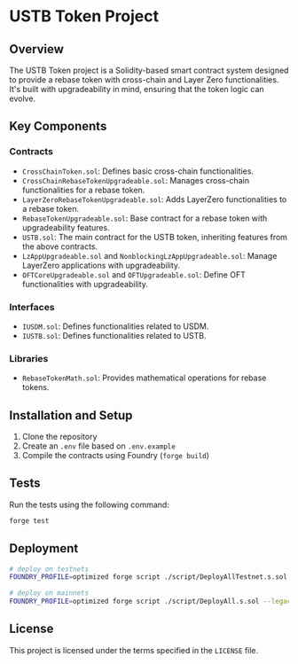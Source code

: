 # USTB Token Project

## Overview

The USTB Token project is a Solidity-based smart contract system designed to provide a rebase token with cross-chain and Layer Zero functionalities. It's built with upgradeability in mind, ensuring that the token logic can evolve.

## Key Components

### Contracts

- `CrossChainToken.sol`: Defines basic cross-chain functionalities.
- `CrossChainRebaseTokenUpgradeable.sol`: Manages cross-chain functionalities for a rebase token.
- `LayerZeroRebaseTokenUpgradeable.sol`: Adds LayerZero functionalities to a rebase token.
- `RebaseTokenUpgradeable.sol`: Base contract for a rebase token with upgradeability features.
- `USTB.sol`: The main contract for the USTB token, inheriting features from the above contracts.
- `LzAppUpgradeable.sol` and `NonblockingLzAppUpgradeable.sol`: Manage LayerZero applications with upgradeability.
- `OFTCoreUpgradeable.sol` and `OFTUpgradeable.sol`: Define OFT functionalities with upgradeability.

### Interfaces

- `IUSDM.sol`: Defines functionalities related to USDM.
- `IUSTB.sol`: Defines functionalities related to USTB.

### Libraries

- `RebaseTokenMath.sol`: Provides mathematical operations for rebase tokens.

## Installation and Setup

1. Clone the repository
2. Create an `.env` file based on `.env.example`
3. Compile the contracts using Foundry (`forge build`)

## Tests

Run the tests using the following command:

```bash
forge test
```

## Deployment

```bash
# deploy on testnets
FOUNDRY_PROFILE=optimized forge script ./script/DeployAllTestnet.s.sol --legacy --broadcast

# deploy on mainnets
FOUNDRY_PROFILE=optimized forge script ./script/DeployAll.s.sol --legacy --broadcast
```

## License

This project is licensed under the terms specified in the `LICENSE` file.
